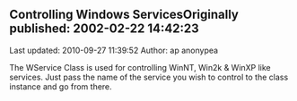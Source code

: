 ## Controlling Windows ServicesOriginally published: 2002-02-22 14:42:23 
Last updated: 2010-09-27 11:39:52 
Author: ap anonypea 
 
The WService Class is used for controlling WinNT, Win2k & WinXP like services. Just pass the name of the service you wish to control to the class instance and go from there.